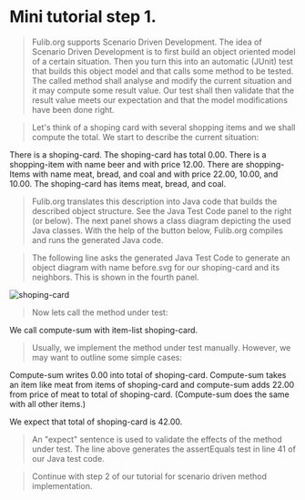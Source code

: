 # Mini tutorial step 1.

> Fulib.org supports Scenario Driven Development. 
> The idea of Scenario Driven Development is to first build an 
> object oriented model of a certain situation. Then you turn this into 
> an automatic (JUnit) test that builds this object model and that calls 
> some method to be tested. The called method shall analyse and modify 
> the current situation and it may compute some result value.
> Our test shall then validate that the result value meets our expectation 
> and that the model modifications have been done right. 

> Let's think of a shoping card with several shopping items and we shall 
> compute the total. We start to describe the current situation: 

There is a shoping-card. 
The shoping-card has total 0.00.
There is a shopping-item with name beer and with price 12.00.
There are shopping-Items with name meat, bread, and coal
and with price 22.00, 10.00, and 10.00. 
The shoping-card has items meat, bread, and coal.

> Fulib.org translates this description into Java code that builds
> the described object structure. See the Java Test Code panel to the right 
> (or below).
> The next panel shows a class diagram depicting the used Java classes. 
> With the help of the button below, Fulib.org compiles and runs the 
> generated Java code. 

> The following line asks the generated Java Test Code to generate an object diagram 
> with name before.svg for our shoping-card and its neighbors.
> This is shown in the fourth panel. 

![shoping-card](before.svg)

> Now lets call the method under test: 

We call compute-sum with item-list shoping-card.

> Usually, we implement the method under test manually. 
> However, we may want to outline some simple cases:

Compute-sum writes 0.00 into total of shoping-card. 
Compute-sum takes an item like meat from items of shoping-card
and compute-sum adds 22.00 from price of meat to total of shoping-card. 
(Compute-sum does the same with all other items.)

We expect that total of shoping-card is 42.00.

> An "expect" sentence is used to validate the effects of the method under test. 
> The line above generates the assertEquals test in line 41 of our Java test code. 

> Continue with step 2 of our tutorial for scenario driven method implementation.
